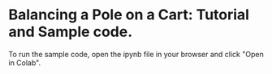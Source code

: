 # Balancing a Pole on a Cart: Tutorial and Sample code.

To run the sample code, open the ipynb file in your browser and click "Open in Colab".
